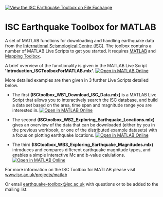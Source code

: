[![View the ISC Earthquake Toolbox on File Exchange](https://www.mathworks.com/matlabcentral/images/matlab-file-exchange.svg)](https://www.mathworks.com/matlabcentral/fileexchange/167786-isc-earthquake-toolbox?s_tid=srchtitle)

# ISC Earthquake Toolbox for MATLAB
A set of MATLAB functions for downloading and handling earthquake data from the [International Seismological Centre (ISC)](http://www.isc.ac.uk/).
The toolbox contains a number of MATLAB Live Scripts to get you started. It requires [MATLAB](https://uk.mathworks.com/products/matlab.html) and [Mapping Toolbox](https://uk.mathworks.com/products/mapping.html?requestedDomain=).

A brief overview of the functionality is given in the MATLAB Live Script **'Introduction_ISCToolboxForMATLAB.mlx'**. [![Open in MATLAB Online](https://www.mathworks.com/images/responsive/global/open-in-matlab-online.svg)](https://matlab.mathworks.com/open/github/v1?repo=tomgarth/ISC_Earthquake_Toolbox&file=Introduction_ISCToolboxForMATLAB.mlx)

More detailed examples are then given in 3 further Live Scripts detailed below.

- The first **(ISCtoolbox_WB1_Download_ISC_Data.mlx)** is a MATLAB Live Script that allows you to interactively search the ISC 
database, and build a data set based on the area, time span and magnitude range you are interested in. [![Open in MATLAB Online](https://www.mathworks.com/images/responsive/global/open-in-matlab-online.svg)](https://matlab.mathworks.com/open/github/v1?repo=tomgarth/ISC_Earthquake_Toolbox&file=ISCtoolbox_WB1_Download_ISC_Data.mlx)

- The second **(ISCtoolbox_WB2_Exploring_Earthquake_Locations.mlx)** gives an overview of the data that can be downloaded (either 
by you in the previous workbook, or one of the distributed example datasets) with a focus on plotting earthquake locations. [![Open in MATLAB Online](https://www.mathworks.com/images/responsive/global/open-in-matlab-online.svg)](https://matlab.mathworks.com/open/github/v1?repo=tomgarth/ISC_Earthquake_Toolbox&file=ISCtoolbox_WB2_Exploring_Earthquake_Locations.mlx)

- The third **(ISCtoolbox_WB3_Exploring_Earthquake_Magnitudes.mlx)** introduces and compares different earthquake magnitude types, 
and enables a simple interactive Mc and b-value calulations. [![Open in MATLAB Online](https://www.mathworks.com/images/responsive/global/open-in-matlab-online.svg)](https://matlab.mathworks.com/open/github/v1?repo=tomgarth/ISC_Earthquake_Toolbox&file=ISCtoolbox_WB3_Exploring_Earthquake_Magnitudes.mlx)

For more information on the ISC Toolbox for MATLAB please visit www.isc.ac.uk/projects/matlab

Or email earthquake-toolbox@isc.ac.uk with questions or to be added to the mailing list.
